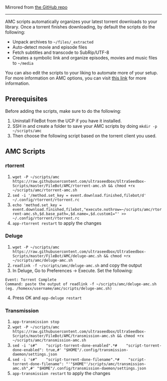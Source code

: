 Mirrored from [the GitHub repo](https://github.com/ultraseedbox/UltraSeedbox-Scripts/blob/master/FileBot/AMC)

***

AMC scripts automatically organizes your latest torrent downloads to your library. Once a torrent finishes downloading, by default the scripts do the following:

* Unpack archives to `~/files/_extracted`
* Auto-detect movie and episode files
* Fetch subtitles and transcode to SubRip/UTF-8
* Creates a symbolic link and organize episodes, movies and music files to `~/media`

You can also edit the scripts to your liking to automate more of your setup. For more information on AMC options, you can visit [this link](https://www.filebot.net/forums/viewtopic.php?t=215) for more information.

## Prerequisites

Before adding the scripts, make sure to do the following:

1. Uninstall FileBot from the UCP if you have it installed.
2. SSH in and create a folder to save your AMC scripts by doing `mkdir -p ~/scripts/amc`
2. Then choose the following script based on the torrent client you used.

## AMC Scripts
### rtorrent

1. `wget -P ~/scripts/amc https://raw.githubusercontent.com/ultraseedbox/UltraSeedbox-Scripts/master/FileBot/AMC/rtorrent-amc.sh && chmod +rx ~/scripts/amc/rtorrent-amc.sh`
2. `sed -i '/method.set_key = event.download.finished,filebot/d' ~/.config/rtorrent/rtorrent.rc`
3. `echo 'method.set_key = event.download.finished,filebot,"execute.nothrow=~/scripts/amc/rtorrent-amc.sh,$d.base_path=,$d.name=,$d.custom1="' >> ~/.config/rtorrent/rtorrent.rc`
4. `app-rtorrent restart` to apply the changes

### Deluge

1. `wget -P ~/scripts/amc https://raw.githubusercontent.com/ultraseedbox/UltraSeedbox-Scripts/master/FileBot/AMC/deluge-amc.sh && chmod +rx ~/scripts/amc/deluge-amc.sh`
2. `readlink -f ~/scripts/amc/deluge-amc.sh` and copy the output
3. In Deluge, Go to Preferences -> Execute. Set the following:

```
Event: Torrent Complete
Command: paste the output of readlink -f ~/scripts/amc/deluge-amc.sh (eg. /homexx/username/amc/scripts/deluge-amc.sh)
```

4. Press OK and `app-deluge restart`

### Transmission

1. `app-transmission stop`
2. `wget -P ~/scripts/amc https://raw.githubusercontent.com/ultraseedbox/UltraSeedbox-Scripts/master/FileBot/AMC/transmission-amc.sh && chmod +rx ~/scripts/amc/transmission-amc.sh`
3. `sed -i 's#^    "script-torrent-done-enabled".*#    "script-torrent-done-enabled": true,#' "$HOME"/.config/transmission-daemon/settings.json`
4. `sed -i 's#^    "script-torrent-done-filename".*#    "script-torrent-done-filename": "'"$HOME"'/scripts/amc/transmission-amc.sh",#' "$HOME"/.config/transmission-daemon/settings.json`
5. `app-transmission restart` to apply the changes